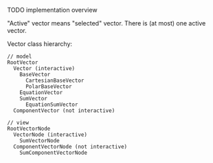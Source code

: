 TODO implementation overview

"Active" vector means "selected" vector.  There is (at most) one active vector.

Vector class hierarchy:

``` 
// model
RootVector
  Vector (interactive)
    BaseVector
      CartesianBaseVector
      PolarBaseVector
    EquationVector
    SumVector
      EquationSumVector
  ComponentVector (not interactive)
   
// view
RootVectorNode
  VectorNode (interactive) 
    SumVectorNode
  ComponentVectorNode (not interactive)
    SumComponentVectorNode 
```
